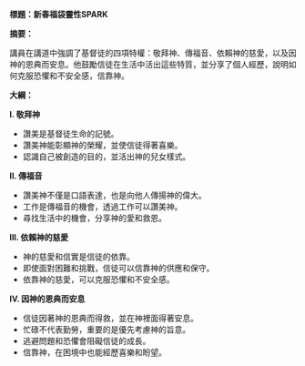 **標題：新春福袋靈性SPARK**

**摘要：**

講員在講道中強調了基督徒的四項特權：敬拜神、傳福音、依賴神的慈愛，以及因神的恩典而安息。他鼓勵信徒在生活中活出這些特質，並分享了個人經歷，說明如何克服恐懼和不安全感，信靠神。

**大綱：**

**I. 敬拜神**
* 讚美是基督徒生命的記號。
* 讚美神能彰顯神的榮耀，並使信徒得著喜樂。
* 認識自己被創造的目的，並活出神的兒女樣式。

**II. 傳福音**
* 讚美神不僅是口語表達，也是向他人傳揚神的偉大。
* 工作是傳福音的機會，透過工作可以讚美神。
* 尋找生活中的機會，分享神的愛和救恩。

**III. 依賴神的慈愛**
* 神的慈愛和信實是信徒的依靠。
* 即使面對困難和挑戰，信徒可以信靠神的供應和保守。
* 依靠神的慈愛，可以克服恐懼和不安全感。

**IV. 因神的恩典而安息**
* 信徒因著神的恩典而得救，並在神裡面得著安息。
* 忙碌不代表勤勞，重要的是優先考慮神的旨意。
* 逃避問題和恐懼會阻礙信徒的成長。
* 信靠神，在困境中也能經歷喜樂和盼望。